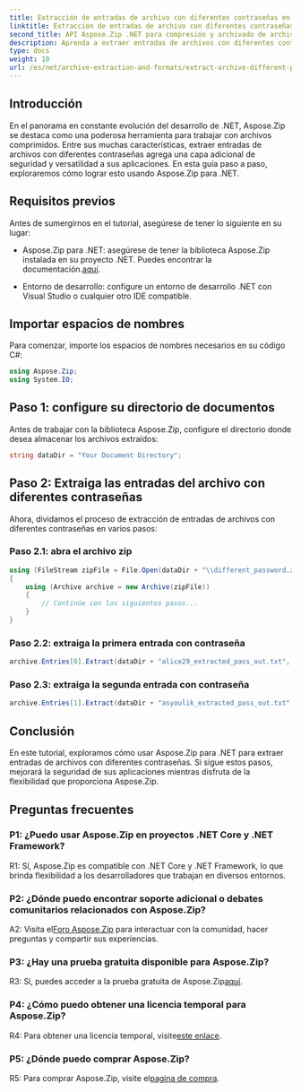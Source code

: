 ```yaml
---
title: Extracción de entradas de archivo con diferentes contraseñas en Aspose.Zip para .NET
linktitle: Extracción de entradas de archivo con diferentes contraseñas
second_title: API Aspose.Zip .NET para compresión y archivado de archivos
description: Aprenda a extraer entradas de archivos con diferentes contraseñas en Aspose.Zip para .NET. Aumente la seguridad y la flexibilidad en sus aplicaciones.
type: docs
weight: 10
url: /es/net/archive-extraction-and-formats/extract-archive-different-passwords/
---
```

## Introducción

En el panorama en constante evolución del desarrollo de .NET, Aspose.Zip se destaca como una poderosa herramienta para trabajar con archivos comprimidos. Entre sus muchas características, extraer entradas de archivos con diferentes contraseñas agrega una capa adicional de seguridad y versatilidad a sus aplicaciones. En esta guía paso a paso, exploraremos cómo lograr esto usando Aspose.Zip para .NET.

## Requisitos previos

Antes de sumergirnos en el tutorial, asegúrese de tener lo siguiente en su lugar:

-  Aspose.Zip para .NET: asegúrese de tener la biblioteca Aspose.Zip instalada en su proyecto .NET. Puedes encontrar la documentación.[aquí](https://reference.aspose.com/zip/net/).

- Entorno de desarrollo: configure un entorno de desarrollo .NET con Visual Studio o cualquier otro IDE compatible.

## Importar espacios de nombres

Para comenzar, importe los espacios de nombres necesarios en su código C#:

```csharp
using Aspose.Zip;
using System.IO;
```

## Paso 1: configure su directorio de documentos

Antes de trabajar con la biblioteca Aspose.Zip, configure el directorio donde desea almacenar los archivos extraídos:

```csharp
string dataDir = "Your Document Directory";
```

## Paso 2: Extraiga las entradas del archivo con diferentes contraseñas

Ahora, dividamos el proceso de extracción de entradas de archivos con diferentes contraseñas en varios pasos:

### Paso 2.1: abra el archivo zip

```csharp
using (FileStream zipFile = File.Open(dataDir + "\\different_password.zip", FileMode.Open))
{
    using (Archive archive = new Archive(zipFile))
    {
        // Continúe con los siguientes pasos...
    }
}
```

### Paso 2.2: extraiga la primera entrada con contraseña

```csharp
archive.Entries[0].Extract(dataDir + "alice29_extracted_pass_out.txt", "first_pass");
```

### Paso 2.3: extraiga la segunda entrada con contraseña

```csharp
archive.Entries[1].Extract(dataDir + "asyoulik_extracted_pass_out.txt", "second_pass");
```

## Conclusión

En este tutorial, exploramos cómo usar Aspose.Zip para .NET para extraer entradas de archivos con diferentes contraseñas. Si sigue estos pasos, mejorará la seguridad de sus aplicaciones mientras disfruta de la flexibilidad que proporciona Aspose.Zip.

## Preguntas frecuentes

### P1: ¿Puedo usar Aspose.Zip en proyectos .NET Core y .NET Framework?

R1: Sí, Aspose.Zip es compatible con .NET Core y .NET Framework, lo que brinda flexibilidad a los desarrolladores que trabajan en diversos entornos.

### P2: ¿Dónde puedo encontrar soporte adicional o debates comunitarios relacionados con Aspose.Zip?

 A2: Visita el[Foro Aspose.Zip](https://forum.aspose.com/c/zip/37) para interactuar con la comunidad, hacer preguntas y compartir sus experiencias.

### P3: ¿Hay una prueba gratuita disponible para Aspose.Zip?

 R3: Sí, puedes acceder a la prueba gratuita de Aspose.Zip[aquí](https://releases.aspose.com/).

### P4: ¿Cómo puedo obtener una licencia temporal para Aspose.Zip?

 R4: Para obtener una licencia temporal, visite[este enlace](https://purchase.aspose.com/temporary-license/).

### P5: ¿Dónde puedo comprar Aspose.Zip?

 R5: Para comprar Aspose.Zip, visite el[pagina de compra](https://purchase.aspose.com/buy).